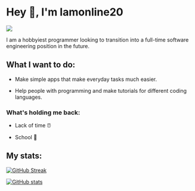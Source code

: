 <!-- Title -->
# Hey 👋, I'm Iamonline20

![](https://komarev.com/ghpvc/?username=Iamonline20&style=for-the-badge)

I am a hobbyiest programmer looking to transition into a full-time software engineering position in the future.

## What I want to do:

- Make simple apps that make everyday tasks much easier.

- Help people with programming and make tutorials for different coding languages.

### What's holding me back:

- Lack of time ⏰ 

- School 🏫 

## My stats:

[![GitHub Streak](https://streak-stats.vercel.app?user=Iamonline20&theme=vision-friendly-dark&hide_border=true&border_radius=25)](https://git.io/streak-stats)

[![GitHub stats](https://github-readme-stats.vercel.app/api?username=Iamonline20)](https://github.com/anuraghazra/github-readme-stats)